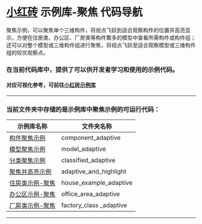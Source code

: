 # [小红砖](www.bos.xyz) 示例库-聚焦 代码导航


聚焦示例，可以聚焦单个三维构件，将视点飞跃到适合观察构件的位置并高亮显示，方便在住房类、办公区、厂房类等构件繁多的模型中查看所需构件或构件组；还可以对整个模型或三维构件组进行聚焦，将视点飞跃至适合观察模型或三维构件组的较优观察点。

### 在当前代码库中，提供了可以供开发者学习和使用的示例代码。

#### 对应可视化参考，可前往[小红砖示例库](https://www.bos.xyz/examples/)

---

### 当前文件夹中存储的是示例库中聚焦示例的可运行代码：

示例库名称 | 文件夹名称 
------------ | ------------- 
[构件聚焦示例](https://www.bos.xyz/examples/component_adaptive.html) | component_adaptive
[模型聚焦示例](https://www.bos.xyz/examples/model_adaptive.html) | model_adaptive
[分类聚焦示例](https://www.bos.xyz/examples/classified_adaptive.html) | classified_adaptive
[聚焦并高亮示例](https://www.bos.xyz/examples/adaptive_and_highlight.html) | adaptive_and_highlight
[住房类示例-聚焦](https://www.bos.xyz/examples/house_example_adaptive.html) | house_example_adaptive
[办公区示例-聚焦](https://www.bos.xyz/examples/office_area_adaptive.html) | office_area_adaptive
[厂房类示例-聚焦](https://www.bos.xyz/examples/factory_class_adaptive.html) | factory_class _adaptive

---
